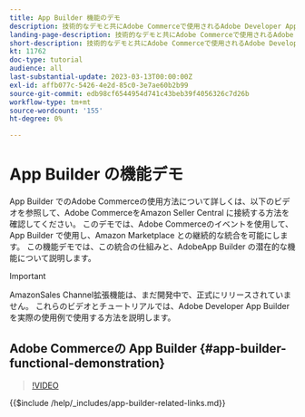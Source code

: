 ```yaml
---
title: App Builder 機能のデモ
description: 技術的なデモと共にAdobe Commerceで使用されるAdobe Developer App Builder について説明します
landing-page-description: 技術的なデモと共にAdobe Commerceで使用されるAdobe Developer App Builder について説明します
short-description: 技術的なデモと共にAdobe Commerceで使用されるAdobe Developer App Builder について説明します
kt: 11762
doc-type: tutorial
audience: all
last-substantial-update: 2023-03-13T00:00:00Z
exl-id: affb077c-5426-4e2d-85c0-3e7ae60b2b99
source-git-commit: edb98cf6544954d741c43beb39f4056326c7d26b
workflow-type: tm+mt
source-wordcount: '155'
ht-degree: 0%

---
```


# App Builder の機能デモ

App Builder でのAdobe Commerceの使用方法について詳しくは、以下のビデオを参照して、Adobe CommerceをAmazon Seller Central に接続する方法を確認してください。 このデモでは、Adobe Commerceのイベントを使用して、App Builder で使用し、Amazon Marketplace との継続的な統合を可能にします。 この機能デモでは、この統合の仕組みと、AdobeApp Builder の潜在的な機能について説明します。

>[!IMPORTANT]
>
>AmazonSales Channel拡張機能は、まだ開発中で、正式にリリースされていません。  これらのビデオとチュートリアルでは、Adobe Developer App Builder を実際の使用例で使用する方法を説明します。

## Adobe Commerceの App Builder {#app-builder-functional-demonstration}

>[!VIDEO](https://video.tv.adobe.com/v/3413502?quality=12&learn=on)

{{$include /help/_includes/app-builder-related-links.md}}
